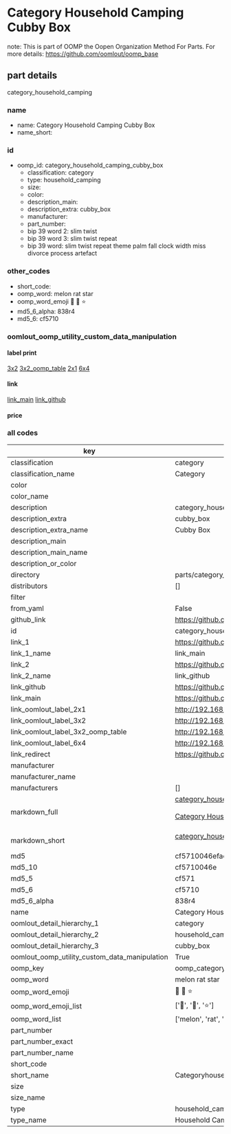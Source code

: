 # Category Household Camping Cubby Box  

note: This is part of OOMP the Oopen Organization Method For Parts. For more details: https://github.com/oomlout/oomp_base

##  part details
  



category_household_camping



### name
* name: Category Household Camping Cubby Box
* name_short: 
### id
* oomp_id: category_household_camping_cubby_box
  * classification: category
  * type: household_camping
  * size: 
  * color: 
  * description_main: 
  * description_extra: cubby_box
  * manufacturer: 
  * part_number: 
  * bip 39 word 2: slim twist
  * bip 39 word 3: slim twist repeat
  * bip 39 word: slim twist repeat theme palm fall clock width miss divorce process artefact

### other_codes
* short_code: 
* oomp_word: melon rat star
* oomp_word_emoji :melon: :rat: :star:
* md5_6_alpha: 838r4
* md5_6: cf5710






### oomlout_oomp_utility_custom_data_manipulation
#### label print
[3x2](http://192.168.1.245:1112/?label=oomp%20838r4)
[3x2_oomp_table](http://192.168.1.108:1112/?label=oomp%20838r4)
[2x1](http://192.168.1.242:1112/?label=oomp%20838r4)
[6x4](http://192.168.1.55:1112/?label=oomp%20838r4)    

#### link

[link_main](https://github.com/oomlout/oomlout_oomp_version_1_messy/tree/main/parts/category_household_camping_cubby_box) [link_github](https://github.com/oomlout/oomlout_oomp_version_1_messy/tree/main/parts/category_household_camping_cubby_box)                             

#### price







### all codes 
| key | value |  
| --- | --- |  
| classification | category |  
| classification_name | Category |  
| color |  |  
| color_name |  |  
| description | category_household_camping |  
| description_extra | cubby_box |  
| description_extra_name | Cubby Box |  
| description_main |  |  
| description_main_name |  |  
| description_or_color |   |  
| directory | parts/category_household_camping_cubby_box |  
| distributors | [] |  
| filter |  |  
| from_yaml | False |  
| github_link | https://github.com/oomlout/oomlout_oomp_part_src/tree/main/parts/category_household_camping_cubby_box |  
| id | category_household_camping_cubby_box |  
| link_1 | https://github.com/oomlout/oomlout_oomp_version_1_messy/tree/main/parts/category_household_camping_cubby_box |  
| link_1_name | link_main |  
| link_2 | https://github.com/oomlout/oomlout_oomp_version_1_messy/tree/main/parts/category_household_camping_cubby_box |  
| link_2_name | link_github |  
| link_github | https://github.com/oomlout/oomlout_oomp_version_1_messy/tree/main/parts/category_household_camping_cubby_box |  
| link_main | https://github.com/oomlout/oomlout_oomp_version_1_messy/tree/main/parts/category_household_camping_cubby_box |  
| link_oomlout_label_2x1 | http://192.168.1.242:1112/?label=oomp%20838r4 |  
| link_oomlout_label_3x2 | http://192.168.1.245:1112/?label=oomp%20838r4 |  
| link_oomlout_label_3x2_oomp_table | http://192.168.1.108:1112/?label=oomp%20838r4 |  
| link_oomlout_label_6x4 | http://192.168.1.55:1112/?label=oomp%20838r4 |  
| link_redirect | https://github.com/oomlout/oomlout_oomp_version_1_messy/tree/main/parts/category_household_camping_cubby_box |  
| manufacturer |  |  
| manufacturer_name |  |  
| manufacturers | [] |  
| markdown_full | [category_household_camping_cubby_box](none)<br>[](none)<br>[Category Household Camping Cubby Box](none)<br><br> |  
| markdown_short | [category_household_camping_cubby_box](none)<br><br> |  
| md5 | cf5710046efac56d48cfae016d7ae65e |  
| md5_10 | cf5710046e |  
| md5_5 | cf571 |  
| md5_6 | cf5710 |  
| md5_6_alpha | 838r4 |  
| name | Category Household Camping Cubby Box |  
| oomlout_detail_hierarchy_1 | category |  
| oomlout_detail_hierarchy_2 | household_camping |  
| oomlout_detail_hierarchy_3 | cubby_box |  
| oomlout_oomp_utility_custom_data_manipulation | True |  
| oomp_key | oomp_category_household_camping_cubby_box |  
| oomp_word | melon rat star |  
| oomp_word_emoji | :melon: :rat: :star: |  
| oomp_word_emoji_list | [':melon:', ':rat:', ':star:'] |  
| oomp_word_list | ['melon', 'rat', 'star'] |  
| part_number |  |  
| part_number_exact |  |  
| part_number_name |  |  
| short_code |  |  
| short_name | Categoryhouseholdcamping |  
| size |  |  
| size_name |  |  
| type | household_camping |  
| type_name | Household Camping |  
